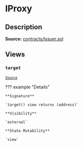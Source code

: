 # IProxy

## Description

**Source:** [contracts/Issuer.sol](https://github.com/Synthetixio/synthetix/tree/v2.61.0/contracts/Issuer.sol)

## Views

### `target`

<sub>[Source](https://github.com/Synthetixio/synthetix/tree/v2.61.0/contracts/Issuer.sol#L30)</sub>

??? example "Details"

    **Signature**

    `target() view returns (address)`

    **Visibility**

    `external`

    **State Mutability**

    `view`
